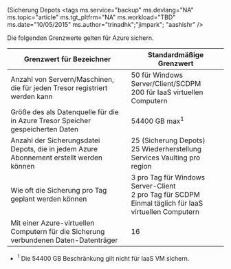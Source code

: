  (Sicherung Depots<properties
   Seitentitel = "Azure Backup limits table"
   Beschreibung = "System Grenzwerte für werden Azure Backup."
   services="backup"
   documentationCenter="NA"
   authors="Jim-Parker"
   manager="jwhit"
   editor="" />
<tags
   ms.service="backup"
   ms.devlang="NA"
   ms.topic="article"
   ms.tgt_pltfrm="NA"
   ms.workload="TBD"
   ms.date="10/05/2015"
   ms.author="trinadhk";"jimpark"; "aashishr" />


Die folgenden Grenzwerte gelten für Azure sichern.

| Grenzwert für Bezeichner | Standardmäßige Grenzwert |
|---|---|
|Anzahl von Servern/Maschinen, die für jeden Tresor registriert werden kann|50 für Windows Server/Client/SCDPM <br/> 200 für IaaS virtuellen Computern|
|Größe des als Datenquelle für die in Azure Tresor Speicher gespeicherten Daten|54400 GB max<sup>1</sup>|
|Anzahl der Sicherungsdatei Depots, die in jedem Azure Abonnement erstellt werden können|25 (Sicherung Depots) <br/> 25 Wiederherstellung Services Vaulting pro region|
|Wie oft die Sicherung pro Tag geplant werden können|3 pro Tag für Windows Server-Client <br/> 2 pro Tag für SCDPM <br/> Einmal täglich für IaaS virtuellen Computern|
|Mit einer Azure-virtuellen Computern für die Sicherung verbundenen Daten-Datenträger|16|

- <sup>1</sup> Die 54400 GB Beschränkung gilt nicht für IaaS VM sichern.

